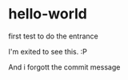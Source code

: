 # hello-world
first test to do the entrance

I'm exited to see this. :P

And i forgott the commit message
